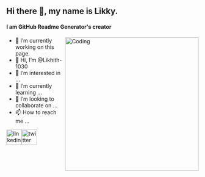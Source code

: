## Hi there 👋, my name is Likky.
#### I am GitHub Readme Generator's creator

<img title="" src="https://i.pinimg.com/originals/64/b0/d7/64b0d74e3ab4a3c0ab0076db8e7565f5.gif" alt="Coding" align="right" width="350">

- 🔭 I’m currently working on this page. 
- 👋 Hi, I’m @Likhith-1030
- 👀 I’m interested in ...
- 🌱 I’m currently learning ...
- 💞️ I’m looking to collaborate on ...
- 📫 How to reach me ...

[<img src='https://image.similarpng.com/very-thumbnail/2020/07/Linkedin-logo-on-transparent--background-PNG.png' alt='linkedin' height='40'>](https://www.linkedin.com/in/likhith-bavisetti-57b042238/)[<img src='https://image.similarpng.com/very-thumbnail/2020/06/Logo-Twitter-icon-transparent-PNG.png' alt='twitter' height='40'>](https://twitter.com/5409L)  
  
